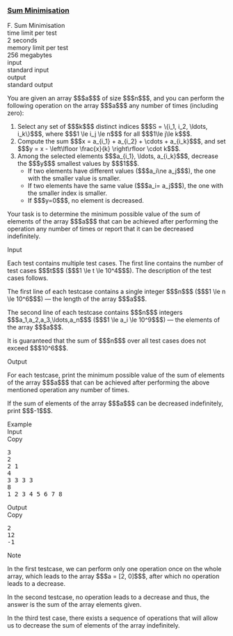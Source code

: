 <h3><a href="https://codeforces.com/contest/2140/problem/F" target="_blank" rel="noopener noreferrer">Sum Minimisation</a></h3>

<div class="header"><div class="title">F. Sum Minimisation</div><div class="time-limit"><div class="property-title">time limit per test</div>2 seconds</div><div class="memory-limit"><div class="property-title">memory limit per test</div>256 megabytes</div><div class="input-file input-standard"><div class="property-title">input</div>standard input</div><div class="output-file output-standard"><div class="property-title">output</div>standard output</div></div><div><p> </p><p>You are given an array $$$a$$$ of size $$$n$$$, and you can perform the following operation on the array $$$a$$$ any number of times (including zero):</p><ol> <li> Select any set of $$$k$$$ distinct indices $$$S = \{i_1, i_2, \ldots, i_k\}$$$, where $$$1 \le i_j \le n$$$ for all $$$1\le j\le k$$$. </li><li> Compute the sum $$$x = a_{i_1} + a_{i_2} + \cdots + a_{i_k}$$$, and set $$$y = x - \left\lfloor \frac{x}{k} \right\rfloor \cdot k$$$. </li><li> Among the selected elements $$$a_{i_1}, \ldots, a_{i_k}$$$, decrease the $$$y$$$ smallest values by $$$1$$$. <ul> <li> If two elements have different values ($$$a_i\ne a_j$$$), the one with the smaller value is smaller. </li><li> If two elements have the same value ($$$a_i= a_j$$$), the one with the smaller index is smaller. </li><li> If $$$y=0$$$, no element is decreased.</li></ul> </li></ol><p>Your task is to determine the minimum possible value of the sum of elements of the array $$$a$$$ that can be achieved after performing the operation any number of times or report that it can be decreased indefinitely.</p></div><div class="input-specification"><div class="section-title">Input</div><p>Each test contains multiple test cases. The first line contains the number of test cases $$$t$$$ ($$$1 \le t \le 10^4$$$). The description of the test cases follows. </p><p>The first line of each testcase contains a single integer $$$n$$$ ($$$1 \le n \le 10^6$$$) — the length of the array $$$a$$$.</p><p>The second line of each testcase contains $$$n$$$ integers $$$a_1,a_2,a_3,\ldots,a_n$$$ ($$$1 \le a_i \le 10^9$$$) — the elements of the array $$$a$$$.</p><p>It is guaranteed that the sum of $$$n$$$ over all test cases does not exceed $$$10^6$$$. </p></div><div class="output-specification"><div class="section-title">Output</div><p>For each testcase, print the minimum possible value of the sum of elements of the array $$$a$$$ that can be achieved after performing the above mentioned operation any number of times.</p><p>If the sum of elements of the array $$$a$$$ can be decreased indefinitely, print $$$-1$$$.</p></div><div class="sample-tests"><div class="section-title">Example</div><div class="sample-test"><div class="input"><div class="title">Input<div title="Copy" data-clipboard-target="#id004848482170378968" id="id003479846200568152" class="input-output-copier">Copy</div></div><pre id="id004848482170378968"><div class="test-example-line test-example-line-even test-example-line-0">3</div><div class="test-example-line test-example-line-odd test-example-line-1">2</div><div class="test-example-line test-example-line-odd test-example-line-1">2 1</div><div class="test-example-line test-example-line-even test-example-line-2">4</div><div class="test-example-line test-example-line-even test-example-line-2">3 3 3 3</div><div class="test-example-line test-example-line-odd test-example-line-3">8</div><div class="test-example-line test-example-line-odd test-example-line-3">1 2 3 4 5 6 7 8</div></pre></div><div class="output"><div class="title">Output<div title="Copy" data-clipboard-target="#id006629542767728644" id="id004194491634910339" class="input-output-copier">Copy</div></div><pre id="id006629542767728644">2
12
-1
</pre></div></div></div><div class="note"><div class="section-title">Note</div><p>In the first testcase, we can perform only one operation once on the whole array, which leads to the array $$$a = [2, 0]$$$, after which no operation leads to a decrease.</p><p>In the second testcase, no operation leads to a decrease and thus, the answer is the sum of the array elements given.</p><p>In the third test case, there exists a sequence of operations that will allow us to decrease the sum of elements of the array indefinitely.</p></div>
